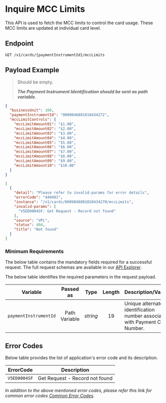 # Inquire MCC Limits

This API is used to fetch the MCC limits to control the card usage. These MCC limits are updated at individual card level.

## Endpoint

`GET /v1/cards/{paymentInstrumentId}/mccLimits`

## Payload Example

<!--
type: tab
titles: Request, Response, Error
-->

>Should be empty.
>
>***The Payment Instrument Identification should be sent as path variable.***

<!--
type: tab
-->

```json
{
  "businessUnit": 100,
  "paymentInstrumentId": "0009846801010434272",
  "mccLimitControls": {
    "mccLimitAmount01": "$1.00",
    "mccLimitAmount02": "$2.00",
    "mccLimitAmount03": "$3.00",
    "mccLimitAmount04": "$4.00",
    "mccLimitAmount05": "$5.00",
    "mccLimitAmount06": "$6.00",
    "mccLimitAmount07": "$7.00",
    "mccLimitAmount08": "$8.00",
    "mccLimitAmount09": "$9.00",
    "mccLimitAmount10": "$10.00"
  }
}
```

<!--
type: tab
-->

```json
[
  {
    "detail": "Please refer to invalid-params for error details",
    "errorCode": "440401",
    "instance": "/v1/cards/0009846801010434270/mccLimits",
    "invalid-params": [
      "V5ED0004SF: Get Request - Record not found"
    ],
    "source": "VPL",
    "status": 404,
    "title": "Not found"
  }
]
```

<!-- type: tab-end -->

### Minimum Requirements

The below table contains the mandatory fields required for a successful request. The full request schemas are available in our [API Explorer](../api/?type=get&path=/v1/cards/{paymentInstrumentId}/mccLimits).

The below table identifies the required parameters in the request payload.

| Variable | Passed as | Type | Length | Description/Values |
| -------- | :-------: | :--: | :------------: | ------------------ |
| `paymentInstrumentId` | Path Variable | *string* | 19 | Unique alternate identification number associated with Payment Card Number. |

## Error Codes

Below table provides the list of application's error code and its description.

| ErrorCode |  Description |
| --------  | ------------------ |
|`V5ED0004SF` | Get Request - Record not found |

*In addition to the above mentioned error codes, please refer this link for common error codes [Common Error Codes](?path=docs/Common_Error_Code.md).*
